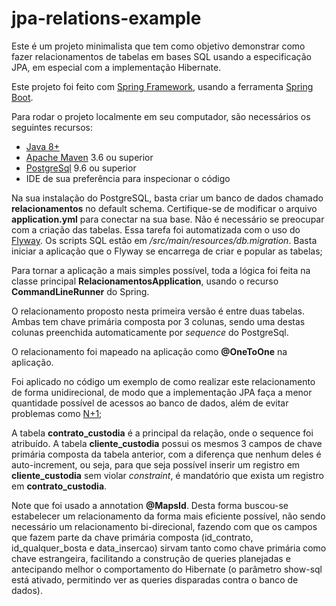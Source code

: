 # jpa-relations-example

Este é um projeto minimalista que tem como objetivo demonstrar como fazer relacionamentos de tabelas em bases SQL usando a especificação JPA, em especial com a implementação Hibernate.

Este projeto foi feito com [Spring Framework](https://spring.io/), usando a ferramenta [Spring Boot](https://start.spring.io/).

Para rodar o projeto localmente em seu computador, são necessários os seguintes recursos:

- [Java 8+](https://www.oracle.com/java/technologies/javase-jdk8-downloads.html)
- [Apache Maven](https://maven.apache.org/download.cgi) 3.6 ou superior
- [PostgreSql](https://www.postgresql.org/download/) 9.6 ou superior
- IDE de sua preferência para inspecionar o código

Na sua instalação do PostgreSQL, basta criar um banco de dados chamado **relacionamentos** no default schema. Certifique-se de modificar o arquivo **application.yml** para conectar na sua base. Não é necessário se preocupar com a criação das tabelas. Essa tarefa foi automatizada com o uso do [Flyway](https://flywaydb.org/). Os scripts SQL estão em */src/main/resources/db.migration*. Basta iniciar a aplicação que o Flyway se encarrega de criar e popular as tabelas;

Para tornar a aplicação a mais simples possível, toda a lógica foi feita na classe principal **RelacionamentosApplication**, usando o recurso **CommandLineRunner** do Spring.

O relacionamento proposto nesta primeira versão é entre duas tabelas. Ambas tem chave primária composta por 3 colunas, sendo uma destas colunas preenchida automaticamente por *sequence* do PostgreSql.

O relacionamento foi mapeado na aplicação como **@OneToOne** na aplicação.

Foi aplicado no código um exemplo de como realizar este relacionamento de forma unidirecional, de modo que a implementação JPA faça a menor quantidade possível de acessos ao banco de dados, além de evitar problemas como [N+1](https://blog.algaworks.com/o-problema-do-n-mais-um/);

A tabela **contrato_custodia** é a principal da relação, onde o sequence foi atribuído. A tabela **cliente_custodia** possui os mesmos 3 campos de chave primária composta da tabela anterior, com a diferença que nenhum deles é auto-increment, ou seja, para que seja possível inserir um registro em **cliente_custodia** sem violar *constraint*, é mandatório que exista um registro em **contrato_custodia**.

Note que foi usado a annotation **@MapsId**. Desta forma buscou-se estabelecer um relacionamento da forma mais eficiente possível, não sendo necessário um relacionamento bi-direcional, fazendo com que os campos que fazem parte da chave primária composta (id_contrato, id_qualquer_bosta e data_insercao) sirvam tanto como chave primária como chave estrangeira, facilitando a construção de queries planejadas e antecipando melhor o comportamento do Hibernate (o parâmetro show-sql está ativado, permitindo ver as queries disparadas contra o banco de dados).
